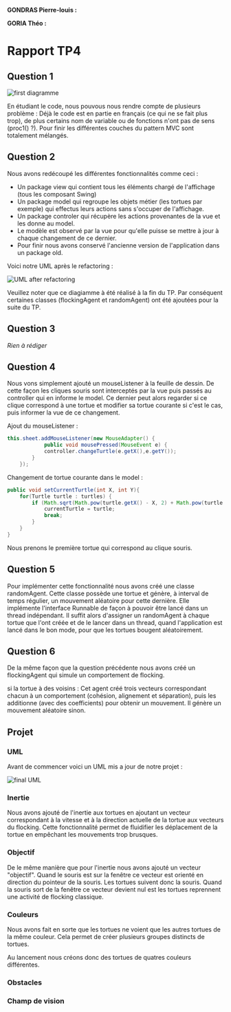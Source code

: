 **GONDRAS Pierre-louis :**

**GORIA Théo :**

# Rapport TP4

## Question 1
![first diagramme](images/first-Diagram.png)

En étudiant le code, nous pouvous nous rendre compte de plusieurs problème :
Déjà le code est en partie en français (ce qui ne se fait plus trop), de plus
certains nom de variable ou de fonctions n'ont pas de sens (proc1() ?). Pour finir les différentes
couches du pattern MVC sont totalement mélangés.

## Question 2
Nous avons redécoupé les différentes fonctionnalités comme ceci :
* Un package view qui contient tous les éléments chargé de l'affichage (tous
les composant Swing)
* Un package model qui regroupe les objets métier (les tortues par exemple)
qui effectus leurs actions sans s'occuper de l'affichage.
* Un package controler qui récupère les actions provenantes de la vue et les donne au model.
* Le modèle est observé par la vue pour qu'elle puisse se mettre à jour
à chaque changement de ce dernier.
* Pour finir nous avons conservé l'ancienne version de l'application dans un package old.

Voici notre UML après le refactoring :

![UML after refactoring](images/UML-after-refactoring.png)

Veuillez noter que ce diagiamme à été réalisé à la fin du TP.
Par conséquent certaines classes (flockingAgent et randomAgent) ont été ajoutées pour la suite du TP.

## Question 3
*Rien à rédiger*

## Question 4
Nous vons simplement ajouté un mouseListener à la feuille de dessin. De cette façon les cliques
souris sont interceptés par la vue puis passés au controller qui en informe le model.
Ce dernier peut alors regarder si ce clique correspond à une tortue et modifier sa tortue courante si c'est le cas,
puis informer la vue de ce changement.

Ajout du mouseListener :
```java
this.sheet.addMouseListener(new MouseAdapter() {
            public void mousePressed(MouseEvent e) {
            controller.changeTurtle(e.getX(),e.getY());
        }
    });
```

Changement de tortue courante dans le model :
```java
public void setCurrentTurtle(int X, int Y){
    for(Turtle turtle : turtles) {
        if (Math.sqrt(Math.pow(turtle.getX() - X, 2) + Math.pow(turtle.getY() - Y, 2)) < 10) {
            currentTurtle = turtle;
            break;
        }
    }
}
```
Nous prenons le première tortue qui correspond au clique souris.

## Question 5
Pour implémenter cette fonctionnalité nous avons créé une classe randomAgent.
Cette classe possède une tortue et génère, à interval de temps régulier, un mouvement
aléatoire pour cette dernière.
Elle implémente l'interface Runnable de façon à pouvoir être lancé dans un thread indépendant.
Il suffit alors d'assigner un randomAgent à chaque tortue que l'ont créée et de le lancer dans
un thread, quand l'application est lancé dans le bon mode, pour que les tortues bougent aléatoirement.

## Question 6
De la même façon que la question précédente nous avons créé un flockingAgent qui simule
un comportement de flocking.

si la tortue à des voisins :
Cet agent créé trois vecteurs correspondant chacun à un comportement (cohésion, alignement et séparation),
puis les additionne (avec des coefficients) pour obtenir un mouvement.
Il génère un mouvement aléatoire sinon.

## Projet

### UML
Avant de commencer voici un UML mis a jour de notre projet :

![final UML](images/diagramProject.png)

### Inertie
Nous avons ajouté de l'inertie aux tortues en ajoutant un vecteur correspondant à la vitesse
et à la direction actuelle de la tortue aux vecteurs du flocking.
Cette fonctionnalité permet de fluidifier les déplacement de la tortue en empêchant les mouvements trop brusques.

### Objectif
De le même manière que pour l'inertie nous avons ajouté un vecteur "objectif".
Quand le souris est sur la fenêtre ce vecteur est orienté en direction du pointeur de la souris.
Les tortues suivent donc la souris.
Quand la souris sort de la fenêtre ce vecteur devient nul est les tortues reprennent une activité de flocking classique.

### Couleurs
Nous avons fait en sorte que les tortues ne voient que les autres tortues de la même couleur.
Cela permet de créer plusieurs groupes distincts de tortues.

Au lancement nous créons donc des tortues de quatres couleurs différentes.

### Obstacles

### Champ de vision
